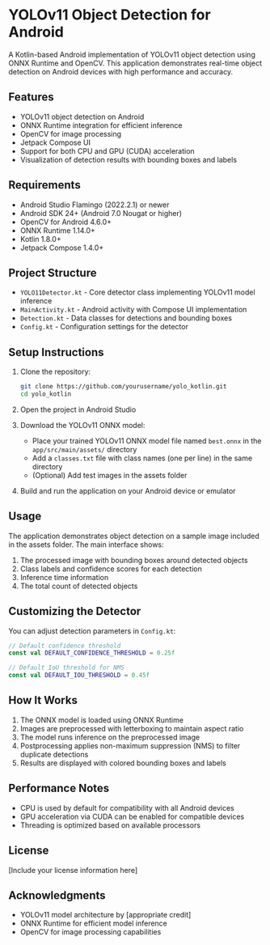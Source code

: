 # YOLOv11 Object Detection for Android

A Kotlin-based Android implementation of YOLOv11 object detection using ONNX Runtime and OpenCV. This application demonstrates real-time object detection on Android devices with high performance and accuracy.

## Features

- YOLOv11 object detection on Android
- ONNX Runtime integration for efficient inference
- OpenCV for image processing
- Jetpack Compose UI
- Support for both CPU and GPU (CUDA) acceleration
- Visualization of detection results with bounding boxes and labels

## Requirements

- Android Studio Flamingo (2022.2.1) or newer
- Android SDK 24+ (Android 7.0 Nougat or higher)
- OpenCV for Android 4.6.0+
- ONNX Runtime 1.14.0+
- Kotlin 1.8.0+
- Jetpack Compose 1.4.0+

## Project Structure

- `YOLO11Detector.kt` - Core detector class implementing YOLOv11 model inference
- `MainActivity.kt` - Android activity with Compose UI implementation
- `Detection.kt` - Data classes for detections and bounding boxes
- `Config.kt` - Configuration settings for the detector

## Setup Instructions

1. Clone the repository:
   ```bash
   git clone https://github.com/yourusername/yolo_kotlin.git
   cd yolo_kotlin
   ```

2. Open the project in Android Studio

3. Download the YOLOv11 ONNX model:
   - Place your trained YOLOv11 ONNX model file named `best.onnx` in the `app/src/main/assets/` directory
   - Add a `classes.txt` file with class names (one per line) in the same directory
   - (Optional) Add test images in the assets folder

4. Build and run the application on your Android device or emulator

## Usage

The application demonstrates object detection on a sample image included in the assets folder. The main interface shows:

1. The processed image with bounding boxes around detected objects
2. Class labels and confidence scores for each detection
3. Inference time information
4. The total count of detected objects

## Customizing the Detector

You can adjust detection parameters in `Config.kt`:

```kotlin
// Default confidence threshold
const val DEFAULT_CONFIDENCE_THRESHOLD = 0.25f

// Default IoU threshold for NMS
const val DEFAULT_IOU_THRESHOLD = 0.45f
```

## How It Works

1. The ONNX model is loaded using ONNX Runtime
2. Images are preprocessed with letterboxing to maintain aspect ratio
3. The model runs inference on the preprocessed image
4. Postprocessing applies non-maximum suppression (NMS) to filter duplicate detections
5. Results are displayed with colored bounding boxes and labels

## Performance Notes

- CPU is used by default for compatibility with all Android devices
- GPU acceleration via CUDA can be enabled for compatible devices
- Threading is optimized based on available processors

## License

[Include your license information here]

## Acknowledgments

- YOLOv11 model architecture by [appropriate credit]
- ONNX Runtime for efficient model inference
- OpenCV for image processing capabilities